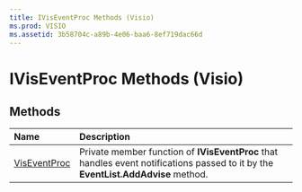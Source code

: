 ```yaml
---
title: IVisEventProc Methods (Visio)
ms.prod: VISIO
ms.assetid: 3b58704c-a89b-4e06-baa6-8ef719dac66d
---
```



# IVisEventProc Methods (Visio)

## Methods



|**Name**|**Description**|
|:-----|:-----|
|[VisEventProc](iviseventproc-viseventproc-method-visio.md)|Private member function of  **IVisEventProc** that handles event notifications passed to it by the **EventList.AddAdvise** method.|

